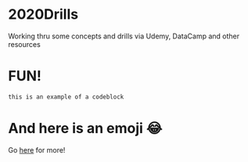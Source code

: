 # 2020Drills
Working thru some concepts and drills via Udemy, DataCamp and other resources
# FUN!

```bash
this is an example of a codeblock
```

# And here is an emoji :joy:


Go [here](https://guides.github.com/pdfs/markdown-cheatsheet-online.pdf) for more!
